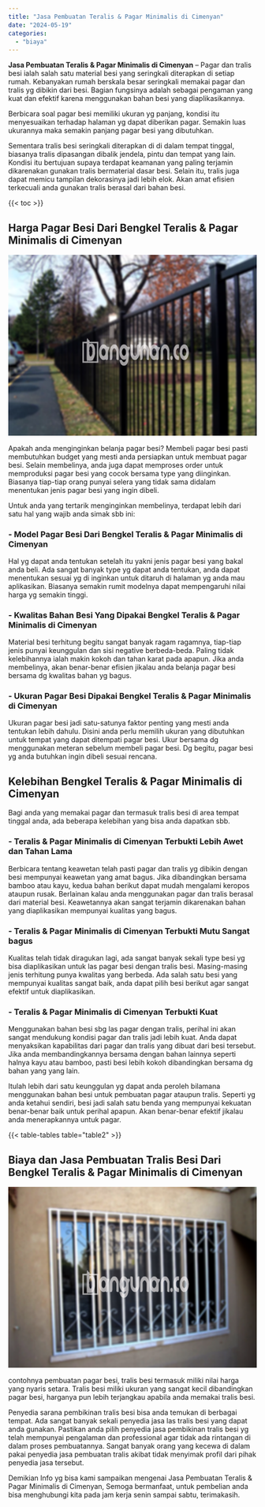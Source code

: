 ```yaml
---
title: "Jasa Pembuatan Teralis & Pagar Minimalis di Cimenyan"
date: "2024-05-19"
categories: 
  - "biaya"
---
```


**Jasa Pembuatan Teralis & Pagar Minimalis di Cimenyan** – Pagar dan tralis besi ialah salah satu material besi yang seringkali diterapkan di setiap rumah. Kebanyakan rumah berskala besar seringkali memakai pagar dan tralis yg dibikin dari besi. Bagian fungsinya adalah sebagai pengaman yang kuat dan efektif karena menggunakan bahan besi yang diaplikasikannya.

Berbicara soal pagar besi memiliki ukuran yg panjang, kondisi itu menyesuaikan terhadap halaman yg dapat diberikan pagar. Semakin luas ukurannya maka semakin panjang pagar besi yang dibutuhkan.

Sementara tralis besi seringkali diterapkan di di dalam tempat tinggal, biasanya tralis dipasangan dibalik jendela, pintu dan tempat yang lain. Kondisi itu bertujuan supaya terdapat keamanan yang paling terjamin dikarenakan gunakan tralis bermaterial dasar besi. Selain itu, tralis juga dapat memicu tampilan dekorasinya jadi lebih elok. Akan amat efisien terkecuali anda gunakan tralis berasal dari bahan besi.

{{< toc >}}

## Harga Pagar Besi Dari Bengkel Teralis & Pagar Minimalis di Cimenyan

![Jasa Pembuatan Teralis & Pagar Minimalis di Cimenyan](/images/pagar-minimalis-murah-50.png)

Apakah anda menginginkan belanja pagar besi? Membeli pagar besi pasti membutuhkan budget yang mesti anda persiapkan untuk membuat pagar besi. Selain membelinya, anda juga dapat memproses order untuk memproduksi pagar besi yang cocok bersama type yang diinginkan. Biasanya tiap-tiap orang punyai selera yang tidak sama didalam menentukan jenis pagar besi yang ingin dibeli.

Untuk anda yang tertarik menginginkan membelinya, terdapat lebih dari satu hal yang wajib anda simak sbb ini:
### \- Model Pagar Besi Dari Bengkel Teralis & Pagar Minimalis di Cimenyan

Hal yg dapat anda tentukan setelah itu yakni jenis pagar besi yang bakal anda beli. Ada sangat banyak type yg dapat anda tentukan, anda dapat menentukan sesuai yg di inginkan untuk ditaruh di halaman yg anda mau aplikasikan. Biasanya semakin rumit modelnya dapat mempengaruhi nilai harga yg semakin tinggi.

### \- Kwalitas Bahan Besi Yang Dipakai Bengkel Teralis & Pagar Minimalis di Cimenyan

Material besi terhitung begitu sangat banyak ragam ragamnya, tiap-tiap jenis punyai keunggulan dan sisi negative berbeda-beda. Paling tidak kelebihannya ialah makin kokoh dan tahan karat pada apapun. Jika anda membelinya, akan benar-benar efisien jikalau anda belanja pagar besi bersama dg kwalitas bahan yg bagus.

### \- Ukuran Pagar Besi Dipakai Bengkel Teralis & Pagar Minimalis di Cimenyan

Ukuran pagar besi jadi satu-satunya faktor penting yang mesti anda tentukan lebih dahulu. Disini anda perlu memilih ukuran yang dibutuhkan untuk tempat yang dapat ditempati pagar besi. Ukur bersama dg menggunakan meteran sebelum membeli pagar besi. Dg begitu, pagar besi yg anda butuhkan ingin dibeli sesuai rencana.

## Kelebihan Bengkel Teralis & Pagar Minimalis di Cimenyan

Bagi anda yang memakai pagar dan termasuk tralis besi di area tempat tinggal anda, ada beberapa kelebihan yang bisa anda dapatkan sbb.

### \- Teralis & Pagar Minimalis di Cimenyan Terbukti Lebih Awet dan Tahan Lama

Berbicara tentang keawetan telah pasti pagar dan tralis yg dibikin dengan besi mempunyai keawetan yang amat bagus. Jika dibandingkan bersama bamboo atau kayu, kedua bahan berikut dapat mudah mengalami keropos ataupun rusak. Berlainan kalau anda menggunakan pagar dan tralis berasal dari material besi. Keawetannya akan sangat terjamin dikarenakan bahan yang diaplikasikan mempunyai kualitas yang bagus.

### \- Teralis & Pagar Minimalis di Cimenyan Terbukti Mutu Sangat bagus

Kualitas telah tidak diragukan lagi, ada sangat banyak sekali type besi yg bisa diaplikasikan untuk las pagar besi dengan tralis besi. Masing-masing jenis terhitung punya kwalitas yang berbeda. Ada salah satu besi yang mempunyai kualitas sangat baik, anda dapat pilih besi berikut agar sangat efektif untuk diaplikasikan.

### \- Teralis & Pagar Minimalis di Cimenyan Terbukti Kuat

Menggunakan bahan besi sbg las pagar dengan tralis, perihal ini akan sangat mendukung kondisi pagar dan tralis jadi lebih kuat. Anda dapat menyaksikan kapabilitas dari pagar dan tralis yang dibuat dari besi tersebut. Jika anda membandingkannya bersama dengan bahan lainnya seperti halnya kayu atau bamboo, pasti besi lebih kokoh dibandingkan bersama dg bahan yang yang lain.

Itulah lebih dari satu keunggulan yg dapat anda peroleh bilamana menggunakan bahan besi untuk pembuatan pagar ataupun tralis. Seperti yg anda ketahui sendiri, besi jadi salah satu benda yang mempunyai kekuatan benar-benar baik untuk perihal apapun. Akan benar-benar efektif jikalau anda menerapkannya untuk pagar.

{{< table-tables table="table2" >}}

## Biaya dan Jasa Pembuatan Tralis Besi Dari Bengkel Teralis & Pagar Minimalis di Cimenyan

![Jasa Pembuatan Teralis & Pagar Minimalis di Cimenyan](/images/teralis-minimalis-murah-27.png)

contohnya pembuatan pagar besi, tralis besi termasuk miliki nilai harga yang nyaris setara. Tralis besi miliki ukuran yang sangat kecil dibandingkan pagar besi, harganya pun lebih terjangkau apabila anda memakai tralis besi.

Penyedia sarana pembikinan tralis besi bisa anda temukan di berbagai tempat. Ada sangat banyak sekali penyedia jasa las tralis besi yang dapat anda gunakan. Pastikan anda pilih penyedia jasa pembikinan tralis besi yg telah mempunyai pengalaman dan professional agar tidak ada rintangan di dalam proses pembuatannya. Sangat banyak orang yang kecewa di dalam pakai penyedia jasa pembuatan tralis akibat tidak menyimak profil dari pihak penyedia jasa tersebut.

Demikian Info yg bisa kami sampaikan mengenai Jasa Pembuatan Teralis & Pagar Minimalis di Cimenyan, Semoga bermanfaat, untuk pembelian anda bisa menghubungi kita pada jam kerja senin sampai sabtu, terimakasih.
